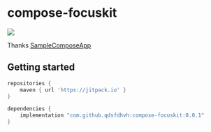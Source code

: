 # compose-focuskit

[![](https://jitpack.io/v/qdsfdhvh/compose-focuskit.svg)](https://jitpack.io/#qdsfdhvh/compose-focuskit)

Thanks [SampleComposeApp](https://github.com/akilarajeshks/SampleComposeApp)


## Getting started 

```groovy
repositories {
    maven { url 'https://jitpack.io' }
}

dependencies {
    implementation "com.github.qdsfdhvh:compose-focuskit:0.0.1"
}
```
